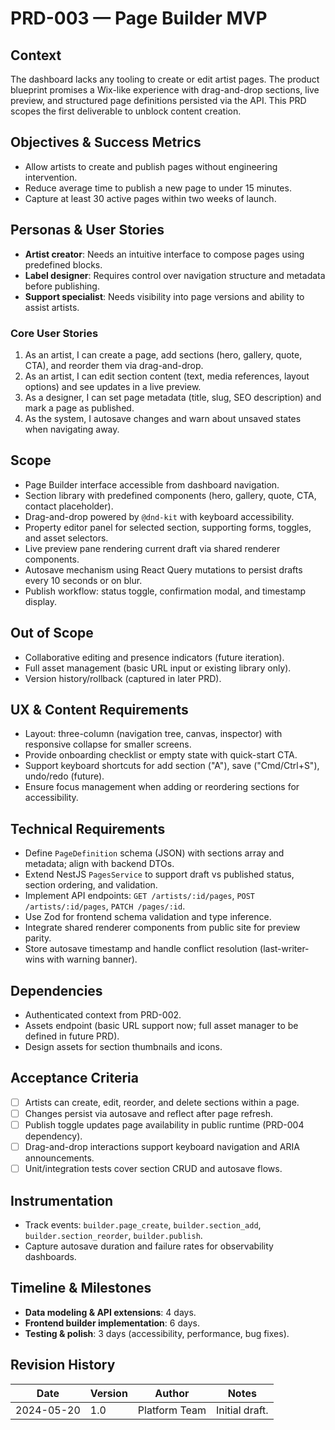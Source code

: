 # PRD-003 — Page Builder MVP

## Context
The dashboard lacks any tooling to create or edit artist pages. The product blueprint promises a Wix-like experience with drag-and-drop sections, live preview, and structured page definitions persisted via the API. This PRD scopes the first deliverable to unblock content creation.

## Objectives & Success Metrics
- Allow artists to create and publish pages without engineering intervention.
- Reduce average time to publish a new page to under 15 minutes.
- Capture at least 30 active pages within two weeks of launch.

## Personas & User Stories
- **Artist creator**: Needs an intuitive interface to compose pages using predefined blocks.
- **Label designer**: Requires control over navigation structure and metadata before publishing.
- **Support specialist**: Needs visibility into page versions and ability to assist artists.

### Core User Stories
1. As an artist, I can create a page, add sections (hero, gallery, quote, CTA), and reorder them via drag-and-drop.
2. As an artist, I can edit section content (text, media references, layout options) and see updates in a live preview.
3. As a designer, I can set page metadata (title, slug, SEO description) and mark a page as published.
4. As the system, I autosave changes and warn about unsaved states when navigating away.

## Scope
- Page Builder interface accessible from dashboard navigation.
- Section library with predefined components (hero, gallery, quote, CTA, contact placeholder).
- Drag-and-drop powered by `@dnd-kit` with keyboard accessibility.
- Property editor panel for selected section, supporting forms, toggles, and asset selectors.
- Live preview pane rendering current draft via shared renderer components.
- Autosave mechanism using React Query mutations to persist drafts every 10 seconds or on blur.
- Publish workflow: status toggle, confirmation modal, and timestamp display.

## Out of Scope
- Collaborative editing and presence indicators (future iteration).
- Full asset management (basic URL input or existing library only).
- Version history/rollback (captured in later PRD).

## UX & Content Requirements
- Layout: three-column (navigation tree, canvas, inspector) with responsive collapse for smaller screens.
- Provide onboarding checklist or empty state with quick-start CTA.
- Support keyboard shortcuts for add section ("A"), save ("Cmd/Ctrl+S"), undo/redo (future).
- Ensure focus management when adding or reordering sections for accessibility.

## Technical Requirements
- Define `PageDefinition` schema (JSON) with sections array and metadata; align with backend DTOs.
- Extend NestJS `PagesService` to support draft vs published status, section ordering, and validation.
- Implement API endpoints: `GET /artists/:id/pages`, `POST /artists/:id/pages`, `PATCH /pages/:id`.
- Use Zod for frontend schema validation and type inference.
- Integrate shared renderer components from public site for preview parity.
- Store autosave timestamp and handle conflict resolution (last-writer-wins with warning banner).

## Dependencies
- Authenticated context from PRD-002.
- Assets endpoint (basic URL support now; full asset manager to be defined in future PRD).
- Design assets for section thumbnails and icons.

## Acceptance Criteria
- [ ] Artists can create, edit, reorder, and delete sections within a page.
- [ ] Changes persist via autosave and reflect after page refresh.
- [ ] Publish toggle updates page availability in public runtime (PRD-004 dependency).
- [ ] Drag-and-drop interactions support keyboard navigation and ARIA announcements.
- [ ] Unit/integration tests cover section CRUD and autosave flows.

## Instrumentation
- Track events: `builder.page_create`, `builder.section_add`, `builder.section_reorder`, `builder.publish`.
- Capture autosave duration and failure rates for observability dashboards.

## Timeline & Milestones
- **Data modeling & API extensions**: 4 days.
- **Frontend builder implementation**: 6 days.
- **Testing & polish**: 3 days (accessibility, performance, bug fixes).

## Revision History
| Date | Version | Author | Notes |
|------|---------|--------|-------|
| 2024-05-20 | 1.0 | Platform Team | Initial draft.

